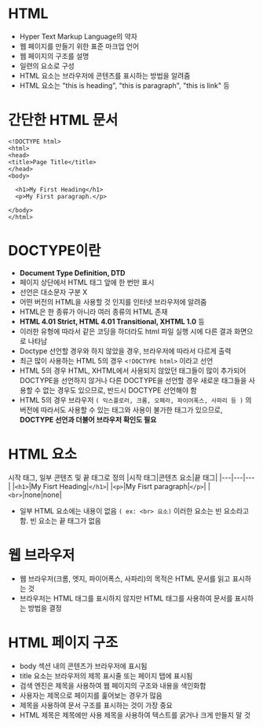 # HTML
- Hyper Text Markup Language의 약자
- 웹 페이지를 만들기 위한 표준 마크업 언어
- 웹 페이지의 구조를 설명
- 일련의 요소로 구성
- HTML 요소는 브라우저에 콘텐츠를 표시하는 방법을 알려줌
- HTML 요소는 "this is heading", "this is paragraph", "this is link" 등
# 간단한 HTML 문서
```
<!DOCTYPE html>
<html>
<head>
<title>Page Title</title>
</head>
<body>

  <h1>My First Heading</h1>
  <p>My First paragraph.</p>

</body>
</html>
```
# DOCTYPE이란
- **Document Type Definition, DTD**
- 페이지 상단에서 HTML 태그 앞에 한 번만 표시
- 선언은 대소문자 구분 X
- 어떤 버전의 HTML을 사용할 것 인지를 인터넷 브라우저에 알려줌 
- HTML은 한 종류가 아니라 여러 종류의 HTML 존재
- **HTML 4.01 Strict, HTML 4.01 Transitional, XHTML 1.0** 등
- 이러한 유형에 따라서 같은 코딩을 하더라도 html 파일 실행 시에 다른 결과 화면으로 나타남
- Doctype 선언할 경우와 하지 않았을 경우, 브라우저에 따라서 다르게 출력
- 최근 많이 사용하는 HTML 5의 경우 `<!DOCTYPE html>` 이라고 선언
- HTML 5의 경우 HTML, XHTML에서 사용되지 않았던 태그들이 많이 추가되어 DOCTYPE을 선언하지 않거나 다른 DOCTYPE을 선언할 경우 새로운 태그들을 사용할 수 없는 경우도 있으므로, 반드시 DOCTYPE 선언해야 함
- HTML 5의 경우 브라우저 `( 익스플로러, 크롬, 오페라, 파이어폭스, 사파리 등 )` 의 버전에 따라서도 사용할 수 있는 태그와 사용이 불가한 태그가 있으므로, **DOCTYPE 선언과 더불어 브라우저 확인도 필요**

# HTML 요소
시작 태그, 일부 콘텐츠 및 끝 태그로 정의
|시작 태그|콘텐츠 요소|끝 태그|
|---|---|---|
|`<h1>`|My Fisrt Heading|`</h1>`|
|`<p>`|My Fisrt paragraph|`</p>`|
|`<br>`|none|none|

- 일부 HTML 요소에는 내용이 없음 `( ex: <br> 요소)` 이러한 요소는 빈 요소라고 함. 빈 요소는 끝 태그가 없음

# 웹 브라우저
- 웹 브라우저(크롬, 엣지, 파이어폭스, 사파리)의 목적은 HTML 문서를 읽고 표시하는 것
- 브라우저는 HTML 태그를 표시하지 않지만 HTML 태그를 사용하여 문서를 표시하는 방법을 결정

# HTML 페이지 구조
- body 섹션 내의 콘텐츠가 브라우저에 표시됨
- title 요소는 브라우저의 제목 표시줄 또는 페이지 탭에 표시됨
- 검색 엔진은 제목을 사용하여 웹 페이지의 구조와 내용을 색인화함
- 사용자는 제목으로 페이지를 훑어보는 경우가 많음
- 제목을 사용하여 문서 구조를 표시하는 것이 가장 중요
- HTML 제목은 제목에만 사용 제목을 사용하여 텍스트를 굵거나 크게 만들지 말 것

